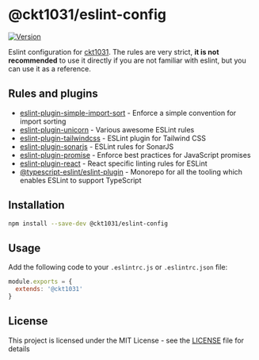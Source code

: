 # @ckt1031/eslint-config

[![Version](https://img.shields.io/npm/v/@ckt1031/eslint-config.svg?style=flat-square)](https://www.npmjs.com/package/@ckt1031/eslint-config)

Eslint configuration for [ckt1031](https://github.com/ckt1031). The rules are very strict, **it is not recommended** to use it directly if you are not familiar with eslint, but you can use it as a reference.

## Rules and plugins

- [eslint-plugin-simple-import-sort](https://www.npmjs.com/package/eslint-plugin-simple-import-sort) - Enforce a simple convention for import sorting
- [eslint-plugin-unicorn](https://www.npmjs.com/package/eslint-plugin-unicorn) - Various awesome ESLint rules
- [eslint-plugin-tailwindcss](https://www.npmjs.com/package/eslint-plugin-tailwindcss) - ESLint plugin for Tailwind CSS
- [eslint-plugin-sonarjs](https://www.npmjs.com/package/eslint-plugin-sonarjs) - ESLint rules for SonarJS
- [eslint-plugin-promise](https://www.npmjs.com/package/eslint-plugin-promise) - Enforce best practices for JavaScript promises
- [eslint-plugin-react](https://www.npmjs.com/package/eslint-plugin-react) - React specific linting rules for ESLint
- [@typescript-eslint/eslint-plugin](https://www.npmjs.com/package/@typescript-eslint/eslint-plugin) - Monorepo for all the tooling which enables ESLint to support TypeScript

## Installation

```bash
npm install --save-dev @ckt1031/eslint-config
```

## Usage

Add the following code to your `.eslintrc.js` or `.eslintrc.json` file:

```js
module.exports = {
  extends: '@ckt1031'
}
```

## License

This project is licensed under the MIT License - see the [LICENSE](./LICENSE) file for details
